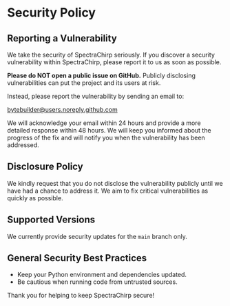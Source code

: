 # Security Policy

## Reporting a Vulnerability

We take the security of SpectraChirp seriously. If you discover a security vulnerability within SpectraChirp, please report it to us as soon as possible.

**Please do NOT open a public issue on GitHub.** Publicly disclosing vulnerabilities can put the project and its users at risk.

Instead, please report the vulnerability by sending an email to:

bytebuilder@users.noreply.github.com

We will acknowledge your email within 24 hours and provide a more detailed response within 48 hours. We will keep you informed about the progress of the fix and will notify you when the vulnerability has been addressed.

## Disclosure Policy

We kindly request that you do not disclose the vulnerability publicly until we have had a chance to address it. We aim to fix critical vulnerabilities as quickly as possible.

## Supported Versions

We currently provide security updates for the `main` branch only.

## General Security Best Practices

*   Keep your Python environment and dependencies updated.
*   Be cautious when running code from untrusted sources.

Thank you for helping to keep SpectraChirp secure!
